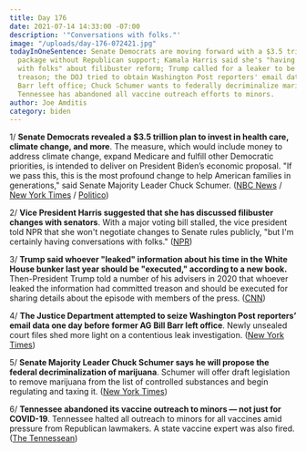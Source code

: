 ```yaml
---
title: Day 176
date: 2021-07-14 14:33:00 -07:00
description: '"Conversations with folks."'
image: "/uploads/day-176-072421.jpg"
todayInOneSentence: Senate Democrats are moving forward with a $3.5 trillion spending
  package without Republican support; Kamala Harris said she's "having conversations
  with folks" about filibuster reform; Trump called for a leaker to be executed for
  treason; the DOJ tried to obtain Washington Post reporters' email data right before
  Barr left office; Chuck Schumer wants to federally decriminalize marijuana; and
  Tennessee has abandoned all vaccine outreach efforts to minors.
author: Joe Amditis
category: biden
---
```


1/ **Senate Democrats revealed a $3.5 trillion plan to invest in health care, climate change, and more**. The measure, which would include money to address climate change, expand Medicare and fulfill other Democratic priorities, is intended to deliver on President Biden’s economic proposal. "If we pass this, this is the most profound change to help American families in generations," said Senate Majority Leader Chuck Schumer. ([NBC News](https://www.nbcnews.com/politics/congress/senate-democrats-reveal-3-5-trillion-plan-invest-health-care-n1273893) / [New York Times](https://www.nytimes.com/2021/07/13/us/politics/democrats-economic-plan.html) / [Politico](https://www.politico.com/news/2021/07/13/democrats-spending-plan-biden-agenda-499593))

2/ **Vice President Harris suggested that she has discussed filibuster changes with senators**. With a major voting bill stalled, the vice president told NPR that she won't negotiate changes to Senate rules publicly, "but I'm certainly having conversations with folks." ([NPR](https://www.npr.org/2021/07/13/1015581214/vice-president-harris-hints-that-she-is-discussing-filibuster-changes-with-senat))

3/ **Trump said whoever "leaked" information about his time in the White House bunker last year should be "executed," according to a new book.** Then-President Trump told a number of his advisers in 2020 that whoever leaked the information had committed treason and should be executed for sharing details about the episode with members of the press. ([CNN](https://www.cnn.com/2021/07/13/politics/trump-white-house-bunker-leak-executed-treason-book-claims/index.html))

4/ **The Justice Department attempted to seize Washington Post reporters’ email data one day before former AG Bill Barr left office**. Newly unsealed court files shed more light on a contentious leak investigation. ([New York Times](https://www.nytimes.com/2021/07/13/us/politics/barr-justice-reporters-emails.html))

5/ **Senate Majority Leader Chuck Schumer says he will propose the federal decriminalization of marijuana**. Schumer will offer draft legislation to remove marijuana from the list of controlled substances and begin regulating and taxing it. ([New York Times](https://www.nytimes.com/2021/07/14/us/politics/marijuana-legalization-schumer.html))

6/ **Tennessee abandoned its vaccine outreach to minors — not just for COVID-19**. Tennessee halted all outreach to minors for all vaccines amid pressure from Republican lawmakers. A state vaccine expert was also fired. ([The Tennessean](https://www.tennessean.com/story/news/health/2021/07/13/tennessee-halts-all-vaccine-outreach-minors-not-just-covid-19/7928701002/))